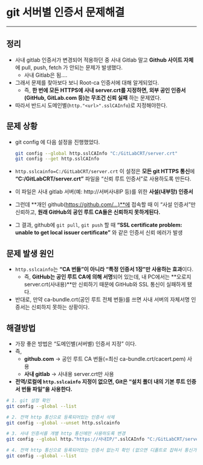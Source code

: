 # git 서버별 인증서 문제해결

---

>

## 정리

- 사내 gitlab 인증서가 변경되어 적용하던 중 사내 Gitlab 말고 **Github 사이트 자체**에 pull, push, fetch 가 안되는 문제가 발생했다. 
  - 사내 Gitlab은 됨.... 
- 그래서 문제를 찾아보다 보니 Root-ca 인증서에 대해 알게되었다. 
  - 즉, **한 번에 모든 HTTPS에 사내 server.crt를 지정하면, 외부 공인 인증서(GitHub, GitLab.com 등)는 무조건 신뢰 실패** 하는 문제였다. 
- 따라서 반드시 도메인별(`http."<url>".sslCAInfo`)로 지정해야한다. 

## 문제 상황

- git config 에 다음 설정을 진행했었다. 

  ```bash
  git config --global http.sslCAInfo "C:/GitLabCRT/server.crt"
  git config --get http.sslCAInfo
  ```

- `http.sslcainfo=C:/GitLabCRT/server.crt` 이 설정은 **모든 git HTTPS 통신**에 **“C:/GitLabCRT/server.crt”** 파일을 “신뢰 루트 인증서”로 사용하도록 만든다. 

- 이 파일은 사내 gitlab 서버(예: http://서버사내IP 등)를 위한 **사설(내부망) 인증서**

- 그런데 **개인 github(https://github.com/...)**에 접속할 때  이 “사설 인증서”만 신뢰하고, **원래 GitHub의 공인 루트 CA들은 신뢰하지 못하게된다.**

- 그 결과, github에 `git pull`, `git push` 할 때 **“SSL certificate problem: unable to get local issuer certificate”**  와 같은 인증서 신뢰 에러가 발생

## 문제 발생 원인

- `http.sslcainfo`는 **“CA 번들”이 아니라 “특정 인증서 1장”만 사용하는 효과**이다.
  - 즉, **GitHub는 공인 루트 CA에 의해 서명**되어 있는데, 내 PC에서는 **오로지 server.crt(사내용)**만 신뢰하기 때문에 GitHub와 SSL 통신이 실패하게 됐다.
- 반대로, 만약 ca-bundle.crt(공인 루트 전체 번들)를 쓰면 사내 서버의 자체서명 인증서는 신뢰하지 못하는 상황이다. 

## 해결방법

- 가장 좋은 방법은 “도메인별(서버별) 인증서 지정” 이다. 
- 즉,
  - **github.com** → 공인 루트 CA 번들(=최신 ca-bundle.crt/cacert.pem) 사용
  - **사내 gitlab** → 사내용 server.crt만 사용
- **전역/로컬에 `http.sslcainfo` 지정이 없으면, Git은 “설치 폴더 내의 기본 루트 인증서 번들 파일”을 사용한다.** 

```bash
# 1. git 설정 확인 
git config --global --list

# 2. 전역 http 통신으로 등록되어있는 인증서 삭제 
git config --global --unset http.sslcainfo

# 3. 사내 인증서를 개별 http 통신에만 사용하도록 변경 
git config --global http."https://사내IP/".sslCAInfo "C:/GitLabCRT/server.crt"

# 4. 전역 http 통신으로 등록되어있는 인증서 없는지 확인 (없으면 디폴트로 잡혀서 통신가능하게 됨)
git config --global --list
```

